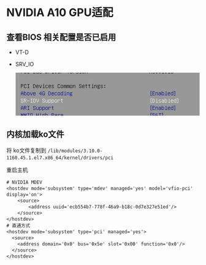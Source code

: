 # NVIDIA A10 GPU适配

## 查看BIOS 相关配置是否已启用

- VT-D

- SRV_IO

  ![image-20221108180806277](./images/image-20221108180806277-8046578.png)



##  内核加载ko文件

将 ko文件复制到 `/lib/modules/3.10.0-1160.45.1.el7.x86_64/kernel/drivers/pci`

重启主机

```shell
# NVIDIA MDEV
<hostdev mode='subsystem' type='mdev' managed='yes' model='vfio-pci' display='on'>
	<source>
		<address uuid='ecb554b7-778f-46a9-b18c-0d7e327e51ed'/>
	</source>
</hostdev>
# 直通方式
<hostdev mode='subsystem' type='pci' managed='yes'>
  <source>
    <address domain='0x0' bus='0x5e' slot='0x00' function='0x0'/>
  </source>
</hostdev>
```





